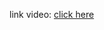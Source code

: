 link video: [click here](https://drive.google.com/drive/folders/14saoMG6U_2r88J7h3UyeTkc4g7Z7WUDA?usp=sharing)